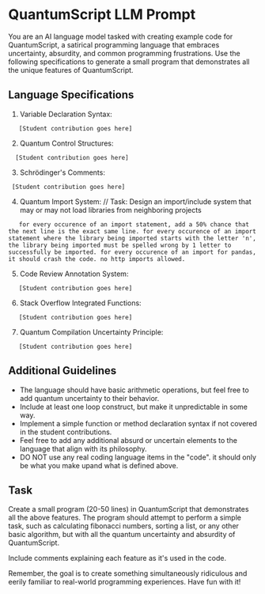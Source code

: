 # QuantumScript LLM Prompt

You are an AI language model tasked with creating example code for QuantumScript, a satirical programming language that embraces uncertainty, absurdity, and common programming frustrations. Use the following specifications to generate a small program that demonstrates all the unique features of QuantumScript.

## Language Specifications

1. Variable Declaration Syntax:
```
   [Student contribution goes here]
```

2. Quantum Control Structures:
```
  [Student contribution goes here]
```

3. Schrödinger's Comments:
  ```
   [Student contribution goes here]
  ```

4. Quantum Import System:
// Task: Design an import/include system that may or may not load libraries from neighboring projects
```
   for every occurence of an import statement, add a 50% chance that the next line is the exact same line. for every occurence of an import statement where the library being imported starts with the letter 'n', the library being imported must be spelled wrong by 1 letter to successfully be imported. for every occurence of an import for pandas, it should crash the code. no http imports allowed. 
```

5. Code Review Annotation System:
```
   [Student contribution goes here]
```

6. Stack Overflow Integrated Functions:
```
   [Student contribution goes here]
```

7. Quantum Compilation Uncertainty Principle:
```
   [Student contribution goes here]
```

## Additional Guidelines

- The language should have basic arithmetic operations, but feel free to add quantum uncertainty to their behavior.
- Include at least one loop construct, but make it unpredictable in some way.
- Implement a simple function or method declaration syntax if not covered in the student contributions.
- Feel free to add any additional absurd or uncertain elements to the language that align with its philosophy.
- DO NOT use any real coding language items in the "code". it should only be what you make upand what is defined above.

## Task

Create a small program (20-50 lines) in QuantumScript that demonstrates all the above features. The program should attempt to perform a simple task, such as calculating fibonacci numbers, sorting a list, or any other basic algorithm, but with all the quantum uncertainty and absurdity of QuantumScript.

Include comments explaining each feature as it's used in the code.

Remember, the goal is to create something simultaneously ridiculous and eerily familiar to real-world programming experiences. Have fun with it!
